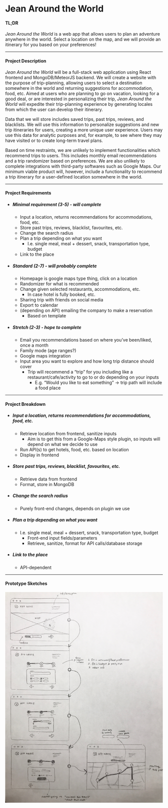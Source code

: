 Jean Around the World
===
#### TL;DR
*Jean Around the World* is a web app that allows users to plan an adventure anywhere in the world. Select a location on the map, and we will provide an itinerary for you based on your preferences!

***

#### Project Description
*Jean Around the World* will be a full-stack web application using React frontend and MongoDB/MeteorJS backend. We will create a website with the purpose of trip-planning, allowing users to select a destination somewhere in the world and returning suggestions for accommodation, food, etc. Aimed at users who are planning to go on vacation, looking for a good deal, or are interested in personalizing their trip, *Jean Around the World* will expedite their trip-planning experience by generating locales from which the user can develop their itinerary.

Data that we will store includes saved trips, past trips, reviews, and blacklists. We will use this information to personalize suggestions and new trip itineraries for users, creating a more unique user experience. Users may use this data for analytic purposes and, for example, to see where they may have visited or to create long-term travel plans.

Based on time restraints, we are unlikely to implement functionalities which recommend trips to users. This includes monthly email recommendations and a trip randomizer based on preferences. We are also unlikely to complete integrations with third-party softwares such as Google Maps. Our minimum viable product will, however, include a functionality to recommend a trip itinerary for a user-defined location somewhere in the world. 

***

#### Project Requirements
* ##### Minimal requirement (3-5) - will complete
    * Input a location, returns recommendations for accommodations, food, etc.
    * Store past trips, reviews, blacklist, favourites, etc.
    * Change the search radius
    * Plan a trip depending on what you want
        * I.e. single meal, meal + dessert, snack, transportation type, budget
    * Link to the place
* ##### Standard (2-7) - will probably complete
    * Homepage is google maps type thing, click on a location
    * Randomizer for what is recommended
    * Change given selected restaurants, accommodations, etc.
        * In case hotel is fully booked, etc.
    * Sharing trip with friends on social media
    * Export to calendar
    * (depending on API) emailing the company to make a reservation
        * Based on template
* ##### Stretch (2-3) - hope to complete
    * Email you recommendations based on where you’ve been/liked, once a month 
    * Family mode (age ranges?)
    * Google maps integration 
    * Input area you want to explore and how long trip distance should cover 
        * Trip will recommend a “trip” for you including like a restaurant/cafe/activity to go to or do depending on your inputs
            * E.g. “Would you like to eat something” → trip path will include a food place

***

#### Project Breakdown
* ##### Input a location, returns recommendations for accommodations, food, etc.
    * Retrieve location from frontend, sanitize inputs
        * Aim is to get this from a Google-Maps style plugin, so inputs will depend on what we decide to use
    * Run API(s) to get hotels, food, etc. based on location
    * Display in frontend
* ##### Store past trips, reviews, blacklist, favourites, etc.
    * Retrieve data from frontend
    * Format, store in MongoDB
* ##### Change the search radius
    * Purely front-end changes, depends on plugin we use
* ##### Plan a trip depending on what you want
    * I.e. single meal, meal + dessert, snack, transportation type, budget
        * Front-end input fields/parameters
        * Retrieve, sanitize, format for API calls/database storage
* ##### Link to the place
    * API-dependent

***

#### Prototype Sketches


![alt text](https://github.com/denim-squad/jean-around-the-world/blob/master/images/PrototypeSketches.JPG?raw=true)
